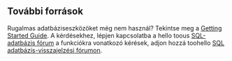 ## <a name="additional-resources"></a>További források
Rugalmas adatbáziseszközöket még nem használ? Tekintse meg a [Getting Started Guide](../articles/sql-database/sql-database-elastic-scale-get-started.md).  A kérdésekhez, lépjen kapcsolatba a hello toous [SQL-adatbázis fórum](http://social.msdn.microsoft.com/forums/azure/home?forum=ssdsgetstarted) a funkciókra vonatkozó kérések, adjon hozzá toohello [SQL adatbázis-visszajelzési fórumon](https://feedback.azure.com/forums/217321-sql-database/).
